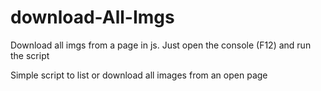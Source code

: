# download-All-Imgs
Download all imgs from a page in js. Just open the console (F12) and run the script

Simple script to list or download all images from an open page
